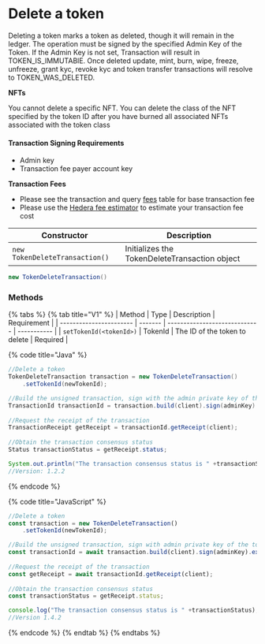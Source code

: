 # Delete a token

Deleting a token marks a token as deleted, though it will remain in the ledger. The operation must be signed by the specified Admin Key of the Token. If the Admin Key is not set, Transaction will result in TOKEN\_IS\_IMMUTABlE. Once deleted update, mint, burn, wipe, freeze, unfreeze, grant kyc, revoke kyc and token transfer transactions will resolve to TOKEN\_WAS\_DELETED.

**NFTs**

You cannot delete a specific NFT. You can delete the class of the NFT specified by the token ID after you have burned all associated NFTs associated with the token class

#### Transaction Signing Requirements

* Admin key
* Transaction fee payer account key

**Transaction Fees**

* Please see the transaction and query [fees](broken-reference) table for base transaction fee
* Please use the [Hedera fee estimator](https://hedera.com/fees) to estimate your transaction fee cost

| Constructor                    | Description                                   |
| ------------------------------ | --------------------------------------------- |
| `new TokenDeleteTransaction()` | Initializes the TokenDeleteTransaction object |

```java
new TokenDeleteTransaction()
```

### Methods

{% tabs %}
{% tab title="V1" %}
| Method                  | Type    | Description                   | Requirement |
| ----------------------- | ------- | ----------------------------- | ----------- |
| `setTokenId(<tokenId>)` | TokenId | The ID of the token to delete | Required    |

{% code title="Java" %}
```java
//Delete a token
TokenDeleteTransaction transaction = new TokenDeleteTransaction()
    .setTokenId(newTokenId);

//Build the unsigned transaction, sign with the admin private key of the account, submit the transaction to a Hedera network
TransactionId transactionId = transaction.build(client).sign(adminKey).execute(client);
    
//Request the receipt of the transaction
TransactionReceipt getReceipt = transactionId.getReceipt(client);
    
//Obtain the transaction consensus status
Status transactionStatus = getReceipt.status;

System.out.println("The transaction consensus status is " +transactionStatus);
//Version: 1.2.2
```
{% endcode %}

{% code title="JavaScript" %}
```javascript
//Delete a token
const transaction = new TokenDeleteTransaction()
    .setTokenId(newTokenId);

//Build the unsigned transaction, sign with admin private key of the token, submit the transaction to a Hedera network
const transactionId = await transaction.build(client).sign(adminKey).execute(client);
    
//Request the receipt of the transaction
const getReceipt = await transactionId.getReceipt(client);
    
//Obtain the transaction consensus status
const transactionStatus = getReceipt.status;

console.log("The transaction consensus status is " +transactionStatus);
//Version 1.4.2
```
{% endcode %}
{% endtab %}
{% endtabs %}
